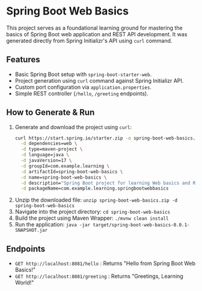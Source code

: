 # Spring Boot Web Basics

This project serves as a foundational learning ground for mastering the basics of Spring Boot web application and REST API development. It was generated directly from Spring Initializr's API using `curl` command.

## Features
-   Basic Spring Boot setup with `spring-boot-starter-web`.
-   Project generation using `curl` command against Spring Initializr API.
-   Custom port configuration via `application.properties`.
-   Simple REST controller (`/hello`, `/greeting` endpoints).

## How to Generate & Run
1.  Generate and download the project using `curl`:
    ```bash
    curl https://start.spring.io/starter.zip -o spring-boot-web-basics.zip \
      -d dependencies=web \
      -d type=maven-project \
      -d language=java \
      -d javaVersion=17 \
      -d groupId=com.example.learning \
      -d artifactId=spring-boot-web-basics \
      -d name=spring-boot-web-basics \
      -d description="Spring Boot project for learning Web basics and REST API" \
      -d packageName=com.example.learning.springbootwebbasics
    ```
2.  Unzip the downloaded file:
    `unzip spring-boot-web-basics.zip -d spring-boot-web-basics`
3.  Navigate into the project directory:
    `cd spring-boot-web-basics`
4.  Build the project using Maven Wrapper:
    `./mvnw clean install`
5.  Run the application:
    `java -jar target/spring-boot-web-basics-0.0.1-SNAPSHOT.jar`

## Endpoints
-   `GET http://localhost:8081/hello` : Returns "Hello from Spring Boot Web Basics!"
-   `GET http://localhost:8081/greeting` : Returns "Greetings, Learning World!"
